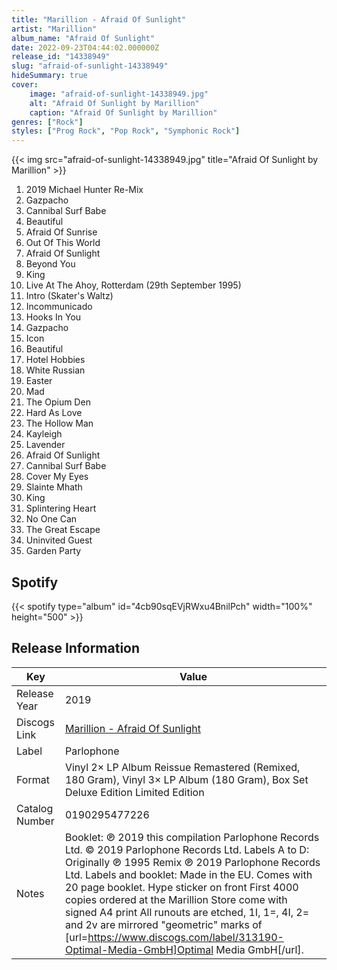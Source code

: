 ```yaml
---
title: "Marillion - Afraid Of Sunlight"
artist: "Marillion"
album_name: "Afraid Of Sunlight"
date: 2022-09-23T04:44:02.000000Z
release_id: "14338949"
slug: "afraid-of-sunlight-14338949"
hideSummary: true
cover:
    image: "afraid-of-sunlight-14338949.jpg"
    alt: "Afraid Of Sunlight by Marillion"
    caption: "Afraid Of Sunlight by Marillion"
genres: ["Rock"]
styles: ["Prog Rock", "Pop Rock", "Symphonic Rock"]
---
```


{{< img src="afraid-of-sunlight-14338949.jpg" title="Afraid Of Sunlight by Marillion" >}}

<!-- section break -->

1. 2019 Michael Hunter Re-Mix
2. Gazpacho
3. Cannibal Surf Babe
4. Beautiful
5. Afraid Of Sunrise
6. Out Of This World
7. Afraid Of Sunlight
8. Beyond You
9. King
10. Live At The Ahoy, Rotterdam (29th September 1995)
11. Intro (Skater's Waltz)
12. Incommunicado
13. Hooks In You
14. Gazpacho
15. Icon
16. Beautiful
17. Hotel Hobbies
18. White Russian
19. Easter
20. Mad
21. The Opium Den
22. Hard As Love
23. The Hollow Man
24. Kayleigh
25. Lavender
26. Afraid Of Sunlight
27. Cannibal Surf Babe
28. Cover My Eyes
29. Slainte Mhath
30. King
31. Splintering Heart
32. No One Can
33. The Great Escape
34. Uninvited Guest
35. Garden Party

<!-- section break -->


## Spotify
{{< spotify type="album" id="4cb90sqEVjRWxu4BnilPch" width="100%" height="500" >}}




## Release Information
|  Key           | Value                                                |
| ---------------| ---------------------------------------------------- |
| Release Year   | 2019                                   |
| Discogs Link   | [Marillion - Afraid Of Sunlight](https://www.discogs.com/release/14338949-Marillion-Afraid-Of-Sunlight) |
| Label          | Parlophone |
| Format         | Vinyl 2× LP Album Reissue Remastered (Remixed, 180 Gram), Vinyl 3× LP Album (180 Gram), Box Set Deluxe Edition Limited Edition |
| Catalog Number | 0190295477226 |
| Notes | Booklet: ℗ 2019 this compilation Parlophone Records Ltd. © 2019 Parlophone Records Ltd. Labels A to D: Originally ℗ 1995 Remix ℗ 2019 Parlophone Records Ltd. Labels and booklet: Made in the EU. Comes with 20 page booklet. Hype sticker on front First 4000 copies ordered at the Marillion Store come with signed A4 print  All runouts are etched, 1I, 1=, 4I, 2= and 2v are mirrored "geometric" marks of [url=https://www.discogs.com/label/313190-Optimal-Media-GmbH]Optimal Media GmbH[/url].  |